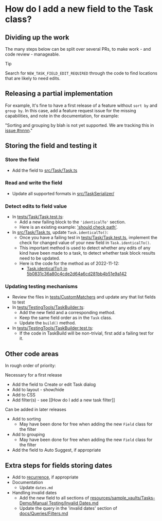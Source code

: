 # How do I add a new field to the Task class?

## Dividing up the work

The many steps below can be split over several PRs, to make work - and code review - manageable.

> [!Tip]
> Search for `NEW_TASK_FIELD_EDIT_REQUIRED` through the code to find locations that are likely to need edits.

## Releasing a partial implementation

For example, It's fine to have a first release of a feature without `sort by` and `group by`. In this case, add a feature request issue for the missing capabilities, and note in the documentation, for example:

"Sorting and grouping by blah is not yet supported. We are tracking this in [issue #nnnn](https://github.com/obsidian-tasks-group/obsidian-tasks/issues/nnn)."

## Storing the field and testing it

### Store the field

- Add the field to [src/Task/Task.ts](https://github.com/obsidian-tasks-group/obsidian-tasks/blob/main/src/Task/Task.ts)

### Read and write the field

- Update all supported formats in [src/TaskSerializer/](https://github.com/obsidian-tasks-group/obsidian-tasks/tree/main/src/TaskSerializer)

### Detect edits to field value

- In [tests/Task/Task.test.ts](https://github.com/obsidian-tasks-group/obsidian-tasks/blob/main/tests/Task/Task.test.ts):
  - Add a new failing block to the `'identicalTo'` section.
  - Here is an existing example: ['should check path'](https://github.com/obsidian-tasks-group/obsidian-tasks/blob/5b0831c36a80c4cde2d64a6cd281bb4b51e9a142/tests/Task.test.ts#L834-L840).
- In [src/Task/Task.ts](https://github.com/obsidian-tasks-group/obsidian-tasks/blob/main/src/Task/Task.ts), update `Task.identicalTo()`:
  - Once you have a failing test in [tests/Task/Task.test.ts](https://github.com/obsidian-tasks-group/obsidian-tasks/blob/main/tests/Task/Task.test.ts), implement the check for changed value of your new field in `Task.identicalTo()`.
  - This important method is used to detect whether any edits of any kind have been made to a task, to detect whether task block results need to be updated.
  - Here is the code for the method as of 2022-11-12:
    - [Task.identicalTo() in 5b0831c36a80c4cde2d64a6cd281bb4b51e9a142](https://github.com/obsidian-tasks-group/obsidian-tasks/blob/5b0831c36a80c4cde2d64a6cd281bb4b51e9a142/src/Task.ts#L732-L802)

### Updating testing mechanisms

- Review the files in [tests/CustomMatchers](https://github.com/obsidian-tasks-group/obsidian-tasks/tree/main/tests/CustomMatchers/) and update any that list fields to test
- In [tests/TestingTools/TaskBuilder.ts](https://github.com/obsidian-tasks-group/obsidian-tasks/blob/main/tests/TestingTools/TaskBuilder.ts):
  - Add the new field and a corresponding method.
  - Keep the same field order as in the `Task` class.
  - Update the `build()` method.
- In [tests/TestingTools/TaskBuilder.test.ts](https://github.com/obsidian-tasks-group/obsidian-tasks/blob/main/tests/TestingTools/TaskBuilder.test.ts):
  - If the code in TaskBuild will be non-trivial, first add a failing test for it.

## Other code areas

In rough order of priority:

Necessary for a first release

- Add the field to Create or edit Task dialog
- Add to layout - show/hide
- Add to CSS
- Add filter(s) - see [[How do I add a new task filter]]

Can be added in later releases

- Add to sorting
  - May have been done for free when adding the new `Field` class for the filter
- Add to grouping
  - May have been done for free when adding the new `Field` class for the filter
- Add the field to Auto Suggest, if appropriate

## Extra steps for fields storing dates

- Add to [recurrence](https://publish.obsidian.md/tasks/Getting+Started/Recurring+Tasks), if appropriate
- Documentation
  - Update `dates.md`
- Handling invalid dates
  - Add the new field to all sections of [resources/sample_vaults/Tasks-Demo/Manual Testing/Invalid Dates.md](https://github.com/obsidian-tasks-group/obsidian-tasks/blob/main/resources/sample_vaults/Tasks-Demo/Manual%20Testing/Invalid%20Dates.md)
  - Update the query in the 'invalid dates' section of [docs/Queries/Filters.md](https://github.com/obsidian-tasks-group/obsidian-tasks/blob/main/docs/Queries/Filters.md)
